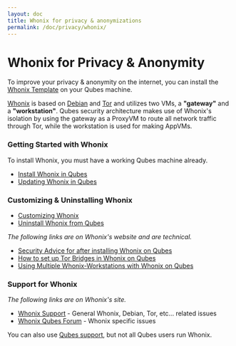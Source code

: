 ```yaml
---
layout: doc
title: Whonix for privacy & anonymizations
permalink: /doc/privacy/whonix/
---
```


Whonix for Privacy & Anonymity
==============================

To improve your privacy & anonymity on the internet, you can install the [Whonix Template](/doc/templates/whonix/) on your Qubes machine.

[Whonix](https://www.whonix.org) is based on [Debian](https://www.debian.org) and [Tor](https://www.torproject.org) and utilizes two VMs, a **"gateway"** and a **"workstation"**. Qubes security architecture makes use of Whonix's isolation by using the gateway as a ProxyVM to route all network traffic through Tor, while the workstation is used for making AppVMs.

### Getting Started with Whonix

To install Whonix, you must have a working Qubes machine already.

*  [Install Whonix in Qubes](/doc/privacy/install-whonix/)
*  [Updating Whonix in Qubes](/doc/privacy/updating-whonix/)

### Customizing & Uninstalling Whonix

*  [Customizing Whonix](/doc/privacy/customizing-whonix/)
*  [Uninstall Whonix from Qubes](/doc/privacy/uninstall-whonix/)

*The following links are on Whonix's website and are technical.*

*  [Security Advice for after installing Whonix on Qubes](https://www.whonix.org/wiki/Post_Install_Advice)
*  [How to set up Tor Bridges in Whonix on Qubes](https://www.whonix.org/wiki/Bridges#How_to_use_bridges_in_Whonix)
*  [Using Multiple Whonix-Workstations with Whonix on Qubes](https://www.whonix.org/wiki/Multiple_Whonix-Workstations#Qubes-Whonix)

### Support for Whonix

*The following links are on Whonix's site.*

*  [Whonix Support](https://www.whonix.org/wiki/Support) - General Whonix, Debian, Tor, etc... related issues
*  [Whonix Qubes Forum](https://forums.whonix.org/c/qubes) - Whonix specific issues

You can also use [Qubes support](/help/), but not all Qubes users run Whonix.
